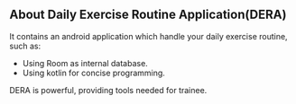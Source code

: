 ## About Daily Exercise Routine Application(DERA)

It contains an android application which handle your daily exercise routine, such as:

- Using Room as internal database.
- Using kotlin for concise programming.

DERA is powerful, providing tools needed for trainee.
